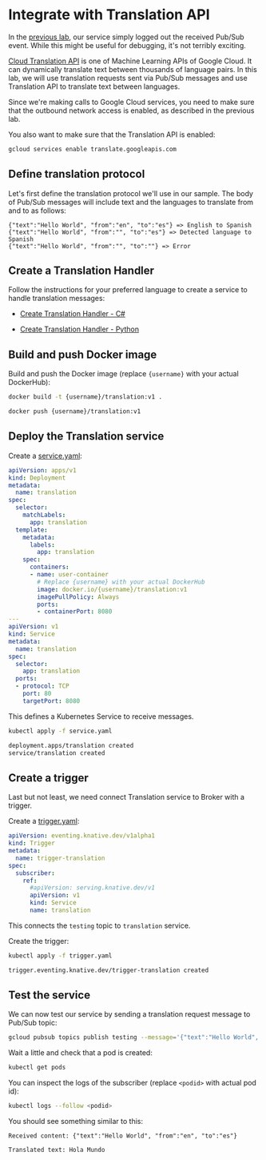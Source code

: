# Integrate with Translation API

In the [previous lab](helloworldeventing.md), our service simply logged out the received Pub/Sub event. While this might be useful for debugging, it's not terribly exciting.

[Cloud Translation API](https://cloud.google.com/translate/docs/) is one of Machine Learning APIs of Google Cloud. It can dynamically translate text between thousands of language pairs. In this lab, we will use translation requests sent via Pub/Sub messages and use Translation API to translate text between languages.

Since we're making calls to Google Cloud services, you need to make sure that the outbound network access is enabled, as described in the previous lab.

You also want to make sure that the Translation API is enabled:

```bash
gcloud services enable translate.googleapis.com
```

## Define translation protocol

Let's first define the translation protocol we'll use in our sample. The body of Pub/Sub messages will include text and the languages to translate from and to as follows:

```text
{"text":"Hello World", "from":"en", "to":"es"} => English to Spanish
{"text":"Hello World", "from":"", "to":"es"} => Detected language to Spanish
{"text":"Hello World", "from":"", "to":""} => Error
```

## Create a Translation Handler

Follow the instructions for your preferred language to create a service to handle translation messages:

* [Create Translation Handler - C#](translationeventing-csharp.md)

* [Create Translation Handler - Python](translationeventing-python.md)

## Build and push Docker image

Build and push the Docker image (replace `{username}` with your actual DockerHub):

```bash
docker build -t {username}/translation:v1 .

docker push {username}/translation:v1
```

## Deploy the Translation service

Create a [service.yaml](../eventing/translation/service.yaml):

```yaml
apiVersion: apps/v1
kind: Deployment
metadata:
  name: translation
spec:
  selector:
    matchLabels:
      app: translation
  template:
    metadata:
      labels:
        app: translation
    spec:
      containers:
      - name: user-container
        # Replace {username} with your actual DockerHub
        image: docker.io/{username}/translation:v1
        imagePullPolicy: Always
        ports:
        - containerPort: 8080
---
apiVersion: v1
kind: Service
metadata:
  name: translation
spec:
  selector:
    app: translation
  ports:
  - protocol: TCP
    port: 80
    targetPort: 8080
```

This defines a Kubernetes Service to receive messages. 

```bash
kubectl apply -f service.yaml

deployment.apps/translation created
service/translation created
```

## Create a trigger

Last but not least, we need connect Translation service to Broker with a trigger. 

Create a [trigger.yaml](../eventing/translation/trigger.yaml):

```yaml
apiVersion: eventing.knative.dev/v1alpha1
kind: Trigger
metadata:
  name: trigger-translation
spec:
  subscriber:
    ref:
      #apiVersion: serving.knative.dev/v1
      apiVersion: v1
      kind: Service
      name: translation
```
This connects the `testing` topic to `translation` service. 

Create the trigger:

```bash
kubectl apply -f trigger.yaml

trigger.eventing.knative.dev/trigger-translation created
```

## Test the service

We can now test our service by sending a translation request message to Pub/Sub topic:

```bash
gcloud pubsub topics publish testing --message='{"text":"Hello World", "from":"en", "to":"es"}'
```

Wait a little and check that a pod is created:

```bash
kubectl get pods
```

You can inspect the logs of the subscriber (replace `<podid>` with actual pod id):

```bash
kubectl logs --follow <podid>
```

You should see something similar to this:

```text
Received content: {"text":"Hello World", "from":"en", "to":"es"}

Translated text: Hola Mundo
```
